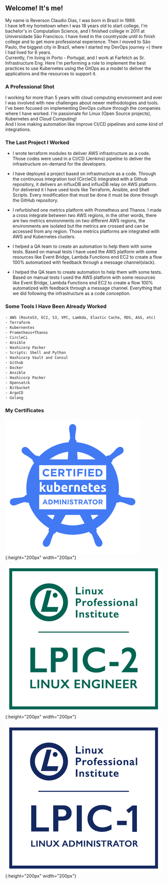 ## Welcome! It's me!

My name is Reverson Claudio Dias, I was born in Brazil in 1989.  
I have left my hometown when I was 18 years old to start college, I'm bachelor's in Computation Science, and I finished college in 2011 at Universidade São Francisco. I have lived in the countryside until to finish college and to get more professional experience. Then I moved to São Paulo, the biggest city in Brazil, where I started my DevOps journey =) there I had lived for 6 years.  
Currently, I'm living in Porto - Portugal, and I work at Farfetch as Sr. Infrastructure Eng. Here I'm performing a role to implement the best practices to use Kubernetes using the GitOps as a model to deliver the applications and the resources to support it.

### A Professional Shot 

I working for more than 5 years with cloud computing environment and ever I was involved with new challenges about newer methodologies and tools. I've been focused on implementing DevOps culture through the companies where I have worked. I'm passionate for Linux (Open Source projects), Kubernetes and Cloud Computing!  
And I love making automation like improve CI/CD pipelines and some kind of integrations.

### The Last Project I Worked

- I wrote terraform modules to deliver AWS infrastructure as a code. Those codes were used in a CI/CD (Jenkins) pipeline to deliver the infrastructure on-demand for the developers.

- I have deployed a project based on infrastructure as a code. Through the continuous integration tool (CircleCI) integrated with a Github repository, it delivers an influxDB and influxDB relay on AWS platform. For delivered it I have used tools like Terraform, Ansible, and Shell Scripts. Every modification that must be done it must be done through the GitHub repository.

- I refurbished one metrics platform with Prometheus and Thanos. I made a cross integrate between two AWS regions, in the other words, there are two metrics environments on two different AWS regions, the environments are isolated but the metrics are crossed and can be accessed from any region. Those metrics platforms are integrated with AWS and Kubernetes clusters.

- I helped a QA team to create an automation to help them with some tests. Based on manual tests I have used the AWS platform with some resources like Event Bridge, Lambda Functions end EC2 to create a flow 100% automatized with feedback through a message channel(slack). 

- I helped the QA team to create automation to help them with some tests. Based on manual tests I used the AWS platform with some resources like Event Bridge, Lambda Functions end EC2 to create a flow 100% automatized with feedback through a message channel. Everything that we did following the infrastructure as a code conception.  

### Some Tools I Have Been Already Worked

```
- AWS (Route53, EC2, S3, VPC, Lambda, Elastic Cache, RDS, ASG, etc)
- Terraform
- Kubernentes
- Prometheus+Thanos
- CircleCi
- Ansible
- Hashicorp Packer
- Scripts: Shell and Python
- Hashicorp Vault and Consul
- Github
- Docker
- Ansible
- Hashicorp Packer
- Opensatck
- Bitbucket
- ArgoCD
- Golang
```

### My Certificates

![CKA](imgs/cka.png){:height="200px" width="200px"}

![LPI-2](imgs/lpic2.png){:height="200px" width="200px"}

![LPI-1](imgs/lpic1.png){:height="200px" width="200px"}
